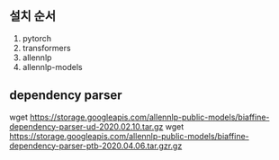 ## 설치 순서
1. pytorch
2. transformers
3. allennlp
4. allennlp-models

## dependency parser
wget https://storage.googleapis.com/allennlp-public-models/biaffine-dependency-parser-ud-2020.02.10.tar.gz
wget https://storage.googleapis.com/allennlp-public-models/biaffine-dependency-parser-ptb-2020.04.06.tar.gzr.gz
